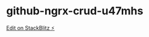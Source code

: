 # github-ngrx-crud-u47mhs

[Edit on StackBlitz ⚡️](https://stackblitz.com/edit/github-ngrx-crud-u47mhs)